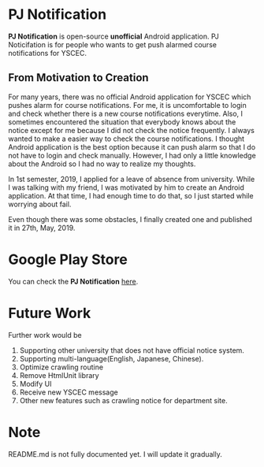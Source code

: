 # PJ Notification

**PJ Notification** is open-source **unofficial** Android application.
PJ Noticifation is for people who wants to get push alarmed course notifications for YSCEC.

  
## From Motivation to Creation
For many years, there was no official Android application for YSCEC which pushes alarm for course notifications.
For me, it is uncomfortable to login and check whether there is a new course notifications everytime.
Also, I sometimes encountered the situation that everybody knows about the notice except for me because I did not check the notice frequently.
I always wanted to make a easier way to check the course notifications.
I thought Android application is the best option because it can push alarm so that I do not have to login and check manually.
However, I had only a little knowledge about the Android so I had no way to realize my thoughts.

In 1st semester, 2019, I applied for a leave of absence from university.
While I was talking with my friend, I was motivated by him to create an Android application.
At that time, I had enough time to do that, so I just started while worrying about fail.

Even though there was some obstacles, I finally created one and published it in 27th, May, 2019.

# Google Play Store
You can check the **PJ Notification** [here](https://play.google.com/store/apps/details?id=org.steinspak.pjnotification).

# Future Work
Further work would be
1. Supporting other university that does not have official notice system.
2. Supporting multi-language(English, Japanese, Chinese).
3. Optimize crawling routine
4. Remove HtmlUnit library
5. Modify UI
6. Receive new YSCEC message
7. Other new features such as crawling notice for department site.

# Note
README.md is not fully documented yet.
I will update it gradually.
